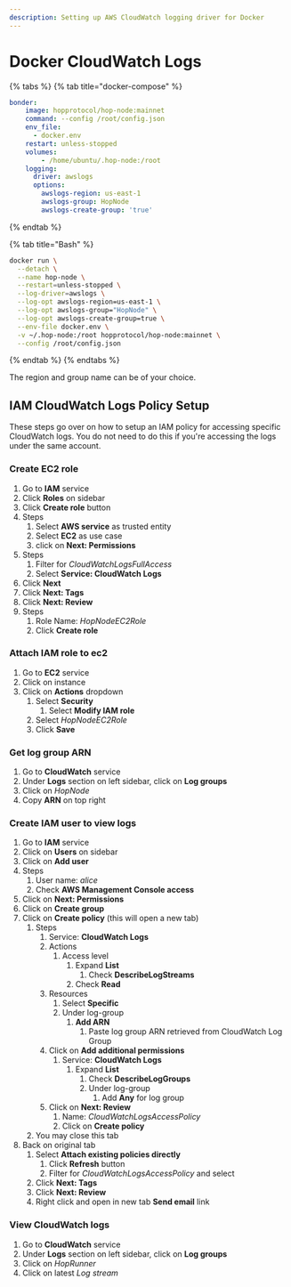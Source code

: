 ```yaml
---
description: Setting up AWS CloudWatch logging driver for Docker
---
```


# Docker CloudWatch Logs



{% tabs %}
{% tab title="docker-compose" %}
```yaml
bonder:
    image: hopprotocol/hop-node:mainnet
    command: --config /root/config.json
    env_file:
      - docker.env
    restart: unless-stopped
    volumes:
        - /home/ubuntu/.hop-node:/root
    logging:
      driver: awslogs
      options:
        awslogs-region: us-east-1
        awslogs-group: HopNode
        awslogs-create-group: 'true'
```
{% endtab %}

{% tab title="Bash" %}
```bash
docker run \
  --detach \
  --name hop-node \
  --restart=unless-stopped \
  --log-driver=awslogs \
  --log-opt awslogs-region=us-east-1 \
  --log-opt awslogs-group="HopNode" \
  --log-opt awslogs-create-group=true \
  --env-file docker.env \
  -v ~/.hop-node:/root hopprotocol/hop-node:mainnet \
  --config /root/config.json
```
{% endtab %}
{% endtabs %}

The region and group name can be of your choice.

## IAM CloudWatch Logs Policy Setup

These steps go over on how to setup an IAM policy for accessing specific CloudWatch logs. You do not need to do this if you're accessing the logs under the same account.

### Create EC2 role

1. Go to **IAM** service
2. Click **Roles** on sidebar
3. Click **Create role** button
4. Steps
   1. Select **AWS service** as trusted entity
   2. Select **EC2** as use case
   3. click on **Next: Permissions**
5. Steps
   1. Filter for _CloudWatchLogsFullAccess_
   2. Select **Service: CloudWatch Logs**
6. Click **Next**
7. Click **Next: Tags**
8. Click **Next: Review**
9. Steps
   1. Role Name: _HopNodeEC2Role_
   2. Click **Create role**

### Attach IAM role to ec2

1. Go to **EC2** service
2. Click on instance
3. Click on **Actions** dropdown
   1. Select **Security**
      1. Select **Modify IAM role**
   2. Select _HopNodeEC2Role_
   3. Click **Save**

### Get log group ARN

1. Go to **CloudWatch** service
2. Under **Logs** section on left sidebar, click on **Log groups**
3. Click on _HopNode_
4. Copy **ARN** on top right

### Create IAM user to view logs

1. Go to **IAM** service
2. Click on **Users** on sidebar
3. Click on **Add user**
4. Steps
   1. User name: _alice_
   2. Check **AWS Management Console access**
5. Click on **Next: Permissions**
6. Click on **Create group**
7. Click on **Create policy** (this will open a new tab)
   1. Steps
      1. Service: **CloudWatch Logs**
      2. Actions
         1. Access level
            1. Expand **List**
               1. Check **DescribeLogStreams**
            2. Check **Read**
      3. Resources
         1. Select **Specific**
         2. Under log-group
            1. **Add ARN**
               1. Paste log group ARN retrieved from CloudWatch Log Group
      4. Click on **Add additional permissions**
         1. Service: **CloudWatch Logs**
            1. Expand **List**
               1. Check **DescribeLogGroups**
               2. Under log-group
                  1. Add **Any** for log group
      5. Click on **Next: Review**
         1. Name: _CloudWatchLogsAccessPolicy_
         2. Click on **Create policy**
   2. You may close this tab
8. Back on original tab
   1. Select **Attach existing policies directly**
      1. Click **Refresh** button
      2. Filter for _CloudWatchLogsAccessPolicy_ and select
   2. Click **Next: Tags**
   3. Click **Next: Review**
   4. Right click and open in new tab **Send email** link

### View CloudWatch logs

1. Go to **CloudWatch** service
2. Under **Logs** section on left sidebar, click on **Log groups**
3. Click on _HopRunner_
4. Click on latest _Log stream_
